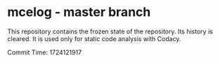 # mcelog - master branch

This repository contains the frozen state of the repository.
Its history is cleared. It is used only for static code
analysis with Codacy.

Commit Time: 1724121917